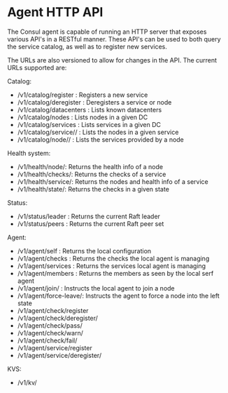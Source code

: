 # Agent HTTP API

The Consul agent is capable of running an HTTP server that
exposes various API's in a RESTful manner. These API's can
be used to both query the service catalog, as well as to
register new services.

The URLs are also versioned to allow for changes in the API.
The current URLs supported are:

Catalog:
* /v1/catalog/register : Registers a new service
* /v1/catalog/deregister : Deregisters a service or node
* /v1/catalog/datacenters : Lists known datacenters
* /v1/catalog/nodes : Lists nodes in a given DC
* /v1/catalog/services : Lists services in a given DC
* /v1/catalog/service/<service>/ : Lists the nodes in a given service
* /v1/catalog/node/<node>/ : Lists the services provided by a node

Health system:
* /v1/health/node/<node>: Returns the health info of a node
* /v1/health/checks/<service>: Returns the checks of a service
* /v1/health/service/<service>: Returns the nodes and health info of a service
* /v1/health/state/<state>: Returns the checks in a given state

Status:
* /v1/status/leader : Returns the current Raft leader
* /v1/status/peers : Returns the current Raft peer set

Agent:
* /v1/agent/self : Returns the local configuration
* /v1/agent/checks : Returns the checks the local agent is managing
* /v1/agent/services : Returns the services local agent is managing
* /v1/agent/members : Returns the members as seen by the local serf agent
* /v1/agent/join/<node> : Instructs the local agent to join a node
* /v1/agent/force-leave/<node>: Instructs the agent to force a node into the left state
* /v1/agent/check/register
* /v1/agent/check/deregister/<name>
* /v1/agent/check/pass/<name>
* /v1/agent/check/warn/<name>
* /v1/agent/check/fail/<name>
* /v1/agent/service/register
* /v1/agent/service/deregister/<name>

KVS:
* /v1/kv/<key>
